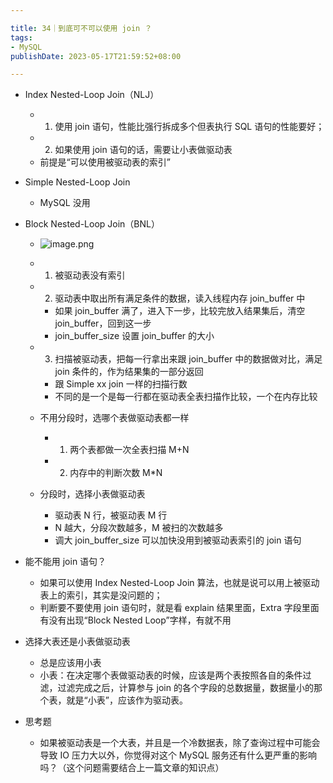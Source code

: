 ```yaml
---

title: 34｜到底可不可以使用 join ？
tags:
- MySQL
publishDate: 2023-05-17T21:59:52+08:00

---
```


- Index Nested-Loop Join（NLJ）

  - 1. 使用 join 语句，性能比强行拆成多个但表执行 SQL 语句的性能要好；
  - 2. 如果使用 join 语句的话，需要让小表做驱动表
  - 前提是“可以使用被驱动表的索引”

- Simple Nested-Loop Join

  - MySQL 没用

- Block Nested-Loop Join（BNL）
  - ![image.png](https://cdn.jsdelivr.net/gh/11ze/static/images/mysql45-34-1.png)


  - 1. 被驱动表没有索引
  - 2. 驱动表中取出所有满足条件的数据，读入线程内存 join_buffer 中

    - 如果 join_buffer 满了，进入下一步，比较完放入结果集后，清空 join_buffer，回到这一步
    - join_buffer_size 设置 join_buffer 的大小

  - 3. 扫描被驱动表，把每一行拿出来跟 join_buffer 中的数据做对比，满足 join 条件的，作为结果集的一部分返回

    - 跟 Simple xx join 一样的扫描行数
    - 不同的是一个是每一行都在驱动表全表扫描作比较，一个在内存比较

  - 不用分段时，选哪个表做驱动表都一样

    - 1. 两个表都做一次全表扫描 M+N
    - 2. 内存中的判断次数 M*N

  - 分段时，选择小表做驱动表

    - 驱动表 N 行，被驱动表 M 行
    - N 越大，分段次数越多，M 被扫的次数越多
    - 调大 join_buffer_size 可以加快没用到被驱动表索引的 join 语句

- 能不能用 join 语句？

  - 如果可以使用 Index Nested-Loop Join 算法，也就是说可以用上被驱动表上的索引，其实是没问题的；
  - 判断要不要使用 join 语句时，就是看 explain 结果里面，Extra 字段里面有没有出现“Block Nested Loop”字样，有就不用

- 选择大表还是小表做驱动表

  - 总是应该用小表
  - 小表：在决定哪个表做驱动表的时候，应该是两个表按照各自的条件过滤，过滤完成之后，计算参与 join 的各个字段的总数据量，数据量小的那个表，就是“小表”，应该作为驱动表。

- 思考题

  - 如果被驱动表是一个大表，并且是一个冷数据表，除了查询过程中可能会导致 IO 压力大以外，你觉得对这个 MySQL 服务还有什么更严重的影响吗？（这个问题需要结合上一篇文章的知识点）
